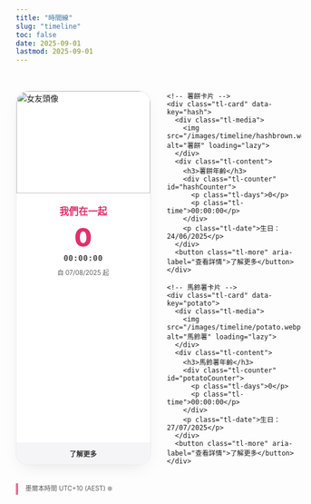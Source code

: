 ```yaml
---
title: "時間線"
slug: "timeline"
toc: false
date: 2025-09-01
lastmod: 2025-09-01
---
```


<div class="timeline-container">
  <div class="timeline-grid">
    <!-- 女友關係卡片 -->
    <div class="tl-card" data-key="couple">
      <div class="tl-media">
        <img src="/images/timeline/f-avatar.webp" alt="女友頭像" loading="lazy">
      </div>
      <div class="tl-content">
        <h3>我們在一起</h3>
        <div class="tl-counter" id="togetherCounter">
          <p class="tl-days">0</p>
          <p class="tl-time">00:00:00</p>
        </div>
        <p class="tl-date">自 07/08/2025 起</p>
      </div>
      <button class="tl-more" aria-label="查看詳情">了解更多</button>
    </div>
    
    <!-- 薯餅卡片 -->
    <div class="tl-card" data-key="hash">
      <div class="tl-media">
        <img src="/images/timeline/hashbrown.webp" alt="薯餅" loading="lazy">
      </div>
      <div class="tl-content">
        <h3>薯餅年齡</h3>
        <div class="tl-counter" id="hashCounter">
          <p class="tl-days">0</p>
          <p class="tl-time">00:00:00</p>
        </div>
        <p class="tl-date">生日：24/06/2025</p>
      </div>
      <button class="tl-more" aria-label="查看詳情">了解更多</button>
    </div>
    
    <!-- 馬鈴薯卡片 -->
    <div class="tl-card" data-key="potato">
      <div class="tl-media">
        <img src="/images/timeline/potato.webp" alt="馬鈴薯" loading="lazy">
      </div>
      <div class="tl-content">
        <h3>馬鈴薯年齡</h3>
        <div class="tl-counter" id="potatoCounter">
          <p class="tl-days">0</p>
          <p class="tl-time">00:00:00</p>
        </div>
        <p class="tl-date">生日：27/07/2025</p>
      </div>
      <button class="tl-more" aria-label="查看詳情">了解更多</button>
    </div>
  </div>
  
  <p class="tl-note">墨爾本時間 UTC+10 (AEST) ❄️</p>
</div>

<style>
/* 重置與基本設置 */
.timeline-container * {
  margin: 0;
  padding: 0;
  box-sizing: border-box;
}

.timeline-container {
  --tl-accent: var(--hb-active, #e1306c);
  --tl-radius: 22px;
  --tl-bg-light: #fff;
  --tl-bg-dark: #2a2b2f;
  --tl-border-light: rgba(0,0,0,0.08);
  --tl-border-dark: rgba(255,255,255,0.15);
  --tl-shadow: 0 10px 30px -10px rgba(0,0,0,0.1);
  --tl-shadow-dark: 0 10px 35px -8px rgba(0,0,0,0.35);
  
  max-width: 1080px;
  margin: 0 auto;
  padding: 2rem 0 3rem;
  font-family: -apple-system, BlinkMacSystemFont, "Segoe UI", sans-serif;
}

/* 網格布局 */
.timeline-grid {
  display: grid;
  grid-template-columns: repeat(3, 1fr);
  gap: 1.8rem;
  margin-bottom: 2rem;
}

@media (max-width: 1080px) {
  .timeline-grid {
    grid-template-columns: repeat(2, 1fr);
  }
}

@media (max-width: 640px) {
  .timeline-grid {
    grid-template-columns: 1fr;
    gap: 1.5rem;
  }
}

/* 卡片樣式 */
.tl-card {
  position: relative;
  background: var(--tl-bg-light);
  border: 1px solid var(--tl-border-light);
  border-radius: var(--tl-radius);
  overflow: hidden;
  padding-bottom: 3rem;
  box-shadow: var(--tl-shadow);
  transition: transform 0.3s, box-shadow 0.3s;
}

body.dark .tl-card {
  background: var(--tl-bg-dark);
  border-color: var(--tl-border-dark);
  box-shadow: var(--tl-shadow-dark);
}

.tl-card:hover {
  transform: translateY(-6px);
  box-shadow: 0 14px 40px -12px rgba(0,0,0,0.2);
}

body.dark .tl-card:hover {
  box-shadow: 0 16px 45px -10px rgba(0,0,0,0.45);
}

/* 卡片媒體區 */
.tl-media {
  height: 180px;
  overflow: hidden;
}

.tl-media img {
  width: 100%;
  height: 100%;
  object-fit: cover;
  transition: transform 0.5s;
}

.tl-card:hover .tl-media img {
  transform: scale(1.05);
}

/* 卡片內容區 */
.tl-content {
  padding: 1.2rem 1.4rem;
  text-align: center;
}

.tl-content h3 {
  font-size: 1.05rem;
  font-weight: 600;
  margin-bottom: 0.8rem;
  color: var(--tl-accent);
}

body.dark .tl-content h3 {
  color: #ff8fb7;
}

/* 計時器樣式 */
.tl-counter {
  margin-bottom: 0.6rem;
}

.tl-days {
  font-size: 2.8rem;
  font-weight: 800;
  line-height: 1;
  margin-bottom: 0.3rem;
  color: var(--tl-accent);
}

body.dark .tl-days {
  color: #ff8fb7;
}

.tl-time {
  font-size: 0.85rem;
  font-family: 'SF Mono', monospace;
  letter-spacing: 0.03rem;
  opacity: 0.8;
  font-weight: 600;
}

.tl-date {
  font-size: 0.7rem;
  opacity: 0.7;
}

/* 更多按鈕 */
.tl-more {
  position: absolute;
  bottom: 0;
  left: 0;
  right: 0;
  background: #f5f5f7;
  color: #333;
  border: none;
  padding: 0.7rem;
  font-size: 0.75rem;
  font-weight: 600;
  cursor: pointer;
  transition: background 0.2s;
}

body.dark .tl-more {
  background: #3a3c42;
  color: #ddd;
}

.tl-more:hover {
  background: var(--tl-accent);
  color: white;
}

/* 時區備註 */
.tl-note {
  font-size: 0.7rem;
  opacity: 0.7;
  padding-left: 0.8rem;
  border-left: 4px solid var(--tl-accent);
  margin-top: 1rem;
}

/* 彈窗樣式 */
.tl-modal-backdrop {
  position: fixed;
  top: 0;
  left: 0;
  right: 0;
  bottom: 0;
  background: rgba(0,0,0,0.5);
  display: flex;
  align-items: center;
  justify-content: center;
  padding: 1rem;
  z-index: 9999;
  backdrop-filter: blur(5px);
  opacity: 0;
  visibility: hidden;
  transition: opacity 0.25s;
}

.tl-modal-backdrop.active {
  opacity: 1;
  visibility: visible;
}

.tl-modal {
  background: #fff;
  width: 100%;
  max-width: 540px;
  border-radius: 16px;
  padding: 1.5rem;
  position: relative;
  box-shadow: 0 25px 50px -12px rgba(0,0,0,0.4);
  max-height: 80vh;
  overflow-y: auto;
}

body.dark .tl-modal {
  background: #2a2b2f;
  color: #e1e1e1;
  box-shadow: 0 25px 50px -12px rgba(0,0,0,0.7);
}

.tl-modal-header {
  margin-bottom: 1.2rem;
}

.tl-modal-title {
  font-size: 1.4rem;
  font-weight: 700;
  color: var(--tl-accent);
  margin-bottom: 0.3rem;
}

body.dark .tl-modal-title {
  color: #ff8fb7;
}

.tl-modal-subtitle {
  font-size: 0.8rem;
  opacity: 0.7;
}

.tl-modal-body {
  font-size: 0.95rem;
  line-height: 1.6;
  margin-bottom: 1.5rem;
}

.tl-modal-body p {
  margin-bottom: 1rem;
}

.tl-modal-body a {
  color: var(--tl-accent);
  text-decoration: none;
  border-bottom: 1px solid transparent;
  transition: border-color 0.2s;
}

.tl-modal-body a:hover {
  border-color: var(--tl-accent);
}

.tl-modal-footer {
  display: flex;
  justify-content: space-between;
}

.tl-modal-btn {
  padding: 0.65rem 1.2rem;
  border-radius: 8px;
  font-size: 0.8rem;
  font-weight: 600;
  cursor: pointer;
  transition: background 0.2s, color 0.2s;
}

.tl-modal-link {
  background: #f0f0f2;
  color: #333;
  text-decoration: none;
}

body.dark .tl-modal-link {
  background: #3a3c42;
  color: #e1e1e1;
}

.tl-modal-link:hover {
  background: var(--tl-accent);
  color: white;
}

.tl-modal-close {
  background: rgba(0,0,0,0.05);
  color: #666;
  border: none;
}

body.dark .tl-modal-close {
  background: rgba(255,255,255,0.1);
  color: #ddd;
}

.tl-modal-close:hover {
  background: #f44336;
  color: white;
}

.tl-close-btn {
  position: absolute;
  top: 1rem;
  right: 1rem;
  width: 32px;
  height: 32px;
  background: transparent;
  border: none;
  border-radius: 50%;
  font-size: 1.2rem;
  display: flex;
  align-items: center;
  justify-content: center;
  cursor: pointer;
  color: #666;
  transition: background 0.2s;
}

.tl-close-btn:hover {
  background: rgba(0,0,0,0.05);
}

body.dark .tl-close-btn {
  color: #bbb;
}

body.dark .tl-close-btn:hover {
  background: rgba(255,255,255,0.1);
}

/* 動畫偏好 */
@media (prefers-reduced-motion: reduce) {
  .tl-card,
  .tl-media img,
  .tl-modal-backdrop {
    transition: none !important;
  }
  
  .tl-card:hover {
    transform: none;
  }
}

/* 手機適配 */
@media (max-width: 640px) {
  .tl-media {
    height: 160px;
  }
  
  .tl-content {
    padding: 1rem 1.2rem;
  }
  
  .tl-days {
    font-size: 2.4rem;
  }
  
  .tl-modal {
    padding: 1.2rem;
  }
  
  .tl-modal-title {
    font-size: 1.25rem;
  }
}
</style>

<script>
(function() {
  // 防止重複初始化
  if (window.__TIMELINE_INITIALIZED__) return;
  window.__TIMELINE_INITIALIZED__ = true;
  
  // ===== 1. 墨爾本時間計算 =====
  const MEL_TIMEZONE = 10; // UTC+10
  const MEL_MS = MEL_TIMEZONE * 60 * 60 * 1000;
  
  const getMelbourneTime = () => {
    return new Date(Date.now() + MEL_MS);
  };
  
  const formatTime = (date) => {
    const h = String(date.getUTCHours()).padStart(2, '0');
    const m = String(date.getUTCMinutes()).padStart(2, '0');
    const s = String(date.getUTCSeconds()).padStart(2, '0');
    return `${h}:${m}:${s}`;
  };
  
  const formatDate = (date) => {
    const y = date.getUTCFullYear();
    const m = String(date.getUTCMonth() + 1).padStart(2, '0');
    const d = String(date.getUTCDate()).padStart(2, '0');
    return `${y}-${m}-${d}`;
  };
  
  // ===== 2. 時間差計算 =====
  const parseDate = (dateStr) => {
    // 格式: DD/MM/YYYY
    const [day, month, year] = dateStr.split('/').map(n => parseInt(n));
    return new Date(Date.UTC(year, month - 1, day, 0, 0, 0));
  };
  
  const timeSince = (dateStr) => {
    const startDate = parseDate(dateStr);
    const now = getMelbourneTime();
    
    // 計算毫秒差
    const diff = now - startDate;
    
    if (diff < 0) return { days: 0, hours: 0, minutes: 0, seconds: 0 }; // 未來日期
    
    // 計算天數與剩餘時間
    const days = Math.floor(diff / (24 * 60 * 60 * 1000));
    const hours = Math.floor((diff % (24 * 60 * 60 * 1000)) / (60 * 60 * 1000));
    const minutes = Math.floor((diff % (60 * 60 * 1000)) / (60 * 1000));
    const seconds = Math.floor((diff % (60 * 1000)) / 1000);
    
    return { days, hours, minutes, seconds };
  };
  
  // ===== 3. 更新顯示 =====
  const updateCounters = () => {
    const coupleSince = timeSince('07/08/2025');
    const hashSince = timeSince('24/06/2025');
    const potatoSince = timeSince('27/07/2025');
    
    // 更新日期
    document.querySelector('#togetherCounter .tl-days').textContent = coupleSince.days;
    document.querySelector('#hashCounter .tl-days').textContent = hashSince.days;
    document.querySelector('#potatoCounter .tl-days').textContent = potatoSince.days;
    
    // 更新時間
    document.querySelector('#togetherCounter .tl-time').textContent = 
      `${String(coupleSince.hours).padStart(2, '0')}:${String(coupleSince.minutes).padStart(2, '0')}:${String(coupleSince.seconds).padStart(2, '0')}`;
    document.querySelector('#hashCounter .tl-time').textContent = 
      `${String(hashSince.hours).padStart(2, '0')}:${String(hashSince.minutes).padStart(2, '0')}:${String(hashSince.seconds).padStart(2, '0')}`;
    document.querySelector('#potatoCounter .tl-time').textContent = 
      `${String(potatoSince.hours).padStart(2, '0')}:${String(potatoSince.minutes).padStart(2, '0')}:${String(potatoSince.seconds).padStart(2, '0')}`;
  };
  
  // 初始更新並設定定時器每秒更新
  updateCounters();
  setInterval(updateCounters, 1000);
  
  // ===== 4. 卡片資料 =====
  const cardData = {
    couple: {
      title: '我們的關係',
      subtitle: '開始於 2025 年 8 月 7 日',
      content: `
        <p>我們生活在不同的國家/地區（澳洲墨爾本和台灣台北），透過遠距方式經營關係。我們都是泛性戀 🩷💛🩵，擁抱多元性別與關係形式。</p>
        <p>雖然相隔兩地，我們仍保持每天的交流與聯繫，分享彼此的生活、工作與興趣愛好。我們彼此支持、尊重對方的獨立空間，同時也計劃定期見面。</p>
        <p>想了解更多我們的日常點滴，歡迎關注我的 Instagram: <a href="https://instagram.com/zakk.au" target="_blank" rel="noopener">@zakk.au</a></p>
      `,
      link: '/zh-hant/about/#relationship'
    },
    hash: {
      title: '薯餅 (Hash Brown)',
      subtitle: '生日：2025 年 6 月 24 日',
      content: `
        <p>薯餅是一隻純種泰迪天竺鼠，有著漂亮的淺咖啡色短毛。性格活潑好奇，喜歡探索新環境，特別喜歡在飼養箱裡四處奔跑和躲藏。</p>
        <p>名字的靈感來自麥當勞的早餐菜單——那塊金黃酥脆的薯餅（Hash Brown）。不僅因為顏色相似，也因為牠總是充滿活力，像剛出爐的薯餅一樣熱情。</p>
        <p>薯餅最愛的食物是新鮮胡蘿蔔和歐芹，特別喜歡在傍晚時分吱吱叫著討零食。</p>
        <p>更多薯餅的可愛照片請見 Instagram: <a href="https://instagram.com/zakk.au" target="_blank" rel="noopener">@zakk.au</a></p>
      `,
      link: '/zh-hant/about/#pets'
    },
    potato: {
      title: '馬鈴薯 (Potato)',
      subtitle: '生日：2025 年 7 月 27 日',
      content: `
        <p>馬鈴薯是一隻純種泰迪天竺鼠，有著深巧克力色的柔軟毛髮。性格相對內向溫和，喜歡被輕輕撫摸，通常會安靜地待在飼養箱的角落享受食物。</p>
        <p>名字「馬鈴薯」完美呼應牠圓滾滾的身形和棕色的外表，就像一顆小小的馬鈴薯。牠和薯餅一起成長，兩隻天竺鼠相處融洽，經常一起依偎睡覺。</p>
        <p>馬鈴薯特別喜歡小黃瓜和羅勒葉，每當聽到塑料袋聲音時就會興奮地嘰嘰叫。</p>
        <p>更多馬鈴薯的日常分享請見 Instagram: <a href="https://instagram.com/zakk.au" target="_blank" rel="noopener">@zakk.au</a></p>
      `,
      link: '/zh-hant/about/#pets'
    }
  };
  
  // ===== 5. 創建彈窗 =====
  const createModal = () => {
    const modalBackdrop = document.createElement('div');
    modalBackdrop.className = 'tl-modal-backdrop';
    modalBackdrop.innerHTML = `
      <div class="tl-modal">
        <button class="tl-close-btn" aria-label="關閉">✕</button>
        <div class="tl-modal-header">
          <h3 class="tl-modal-title"></h3>
          <p class="tl-modal-subtitle"></p>
        </div>
        <div class="tl-modal-body"></div>
        <div class="tl-modal-footer">
          <a href="#" class="tl-modal-btn tl-modal-link" target="_self">查看詳情</a>
          <button class="tl-modal-btn tl-modal-close">關閉</button>
        </div>
      </div>
    `;
    document.body.appendChild(modalBackdrop);
    
    // 關閉彈窗功能
    const closeModal = () => {
      modalBackdrop.classList.remove('active');
      document.body.style.overflow = '';
    };
    
    // 綁定關閉事件
    modalBackdrop.querySelector('.tl-close-btn').addEventListener('click', closeModal);
    modalBackdrop.querySelector('.tl-modal-close').addEventListener('click', closeModal);
    modalBackdrop.addEventListener('click', (e) => {
      if (e.target === modalBackdrop) closeModal();
    });
    
    // 鍵盤 ESC 關閉
    document.addEventListener('keydown', (e) => {
      if (e.key === 'Escape' && modalBackdrop.classList.contains('active')) {
        closeModal();
      }
    });
    
    return {
      backdrop: modalBackdrop,
      title: modalBackdrop.querySelector('.tl-modal-title'),
      subtitle: modalBackdrop.querySelector('.tl-modal-subtitle'),
      body: modalBackdrop.querySelector('.tl-modal-body'),
      link: modalBackdrop.querySelector('.tl-modal-link'),
      show: (key) => {
        const data = cardData[key];
        if (!data) return;
        
        // 填充內容
        modalBackdrop.querySelector('.tl-modal-title').textContent = data.title;
        modalBackdrop.querySelector('.tl-modal-subtitle').textContent = data.subtitle;
        modalBackdrop.querySelector('.tl-modal-body').innerHTML = data.content;
        modalBackdrop.querySelector('.tl-modal-link').href = data.link;
        
        // 顯示彈窗
        modalBackdrop.classList.add('active');
        document.body.style.overflow = 'hidden';
        
        // 設置焦點
        setTimeout(() => modalBackdrop.querySelector('.tl-close-btn').focus(), 50);
      }
    };
  };
  
  // 初始化彈窗
  const modal = createModal();
  
  // ===== 6. 綁定卡片點擊事件 =====
  document.querySelectorAll('.tl-card').forEach(card => {
    const key = card.getAttribute('data-key');
    const btn = card.querySelector('.tl-more');
    
    // 整個卡片可點擊
    card.addEventListener('click', (e) => {
      // 避免按鈕點擊時重複觸發
      if (e.target !== btn && !btn.contains(e.target)) {
        modal.show(key);
      }
    });
    
    // 按鈕點擊
    btn.addEventListener('click', (e) => {
      e.stopPropagation(); // 防止冒泡到卡片
      modal.show(key);
    });
    
    // 鍵盤無障礙
    card.setAttribute('tabindex', '0');
    card.addEventListener('keydown', (e) => {
      if (e.key === 'Enter' || e.key === ' ') {
        e.preventDefault();
        modal.show(key);
      }
    });
  });
})();
</script>
<!-- 確保圖檔存在: /static/images/timeline/f-avatar.webp hashbrown.webp potato.webp -->
